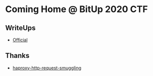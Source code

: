# Coming Home @ BitUp 2020 CTF

## WriteUps
* [Official](https://gitlab.com/bitupalicante/ctf20/-/tree/master/challenges/coming-home)

## Thanks
* [haproxy-http-request-smuggling](https://nathandavison.com/blog/haproxy-http-request-smuggling)